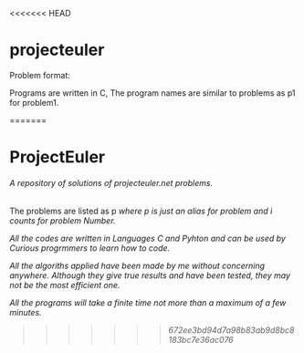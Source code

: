 <<<<<<< HEAD
# projecteuler
Problem format:

Programs are written in C,
The program names are similar to problems as p1 for problem1.


=======
# ProjectEuler
<h6>A repository of solutions of projecteuler.net problems.</h6>

The problems are listed as p<i> where p is just an alias for problem and i counts for problem Number.

All the codes are written in Languages C and Pyhton and can be used by Curious progrmmers to learn how to code.

All the algoriths applied have been made by me without concerning anywhere. Although they give true results and have been tested, they may not be the most efficient one.

All the programs will take a finite time not more than a maximum of a few minutes.
>>>>>>> 672ee3bd94d7a98b83ab9d8bc8183bc7e36ac076
